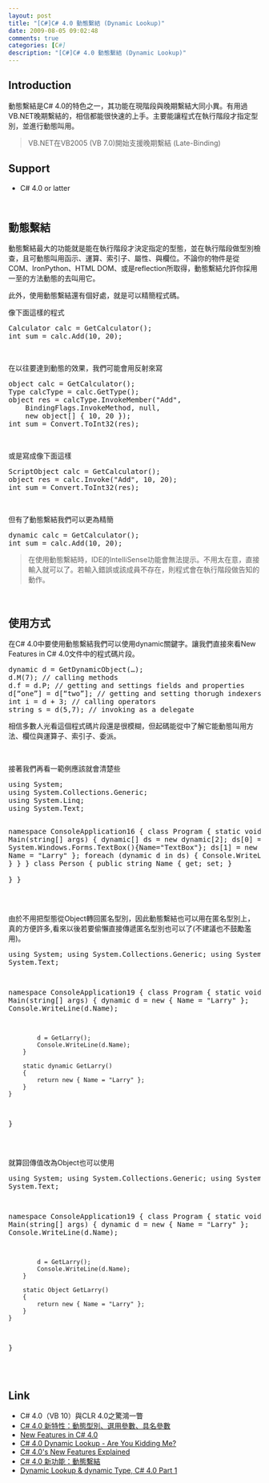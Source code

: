 ```yaml
---
layout: post
title: "[C#]C# 4.0 動態繫結 (Dynamic Lookup)"
date: 2009-08-05 09:02:48
comments: true
categories: [C#]
description: "[C#]C# 4.0 動態繫結 (Dynamic Lookup)"
---
```

<h2>Introduction</h2><p>動態繫結是C# 4.0的特色之一，其功能在現階段與晚期繫結大同小異。有用過VB.NET晚期繫結的，相信都能很快速的上手。主要能讓程式在執行階段才指定型別，並進行動態叫用。</p><blockquote><p>VB.NET在VB2005 (VB 7.0)開始支援晚期繫結 (Late-Binding)</p></blockquote><h2>Support</h2><ul><li>C# 4.0 or latter</li></ul><h2><br />動態繫結</h2><p>動態繫結最大的功能就是能在執行階段才決定指定的型態，並在執行階段做型別檢查，且可動態叫用函示、運算、索引子、屬性、與欄位。不論你的物件是從COM、IronPython、HTML DOM、或是reflection所取得，動態繫結允許你採用一至的方法動態的去叫用它。</p><p>此外，使用動態繫結還有個好處，就是可以精簡程式碼。</p><p>像下面這樣的程式</p><div style="padding-bottom: 0px; margin: 0px; padding-left: 0px; padding-right: 0px; display: inline; float: none; padding-top: 0px" id="scid:812469c5-0cb0-4c63-8c15-c81123a09de7:1fa11b0e-e24e-4171-95ec-673f0ee2cf20" class="wlWriterEditableSmartContent"><pre class="c#:nocontrols" name="code">
Calculator calc = GetCalculator();
int sum = calc.Add(10, 20);</pre></div><p> </p><p>在以往要達到動態的效果，我們可能會用反射來寫</p><div style="padding-bottom: 0px; margin: 0px; padding-left: 0px; padding-right: 0px; display: inline; float: none; padding-top: 0px" id="scid:812469c5-0cb0-4c63-8c15-c81123a09de7:9c99e371-4493-42ce-a73e-96274e7ea6ca" class="wlWriterEditableSmartContent"><pre class="c#:nocontrols" name="code">
object calc = GetCalculator();
Type calcType = calc.GetType();
object res = calcType.InvokeMember("Add",
    BindingFlags.InvokeMethod, null,
    new object[] { 10, 20 });
int sum = Convert.ToInt32(res);
</pre></div><p> </p><p>或是寫成像下面這樣</p><div style="padding-bottom: 0px; margin: 0px; padding-left: 0px; padding-right: 0px; display: inline; float: none; padding-top: 0px" id="scid:812469c5-0cb0-4c63-8c15-c81123a09de7:a7353500-42c1-4992-b388-515784729446" class="wlWriterEditableSmartContent"><pre class="c#:nocontrols" name="code">
ScriptObject calc = GetCalculator();
object res = calc.Invoke("Add", 10, 20);
int sum = Convert.ToInt32(res);</pre></div><p> </p><p>但有了動態繫結我們可以更為精簡</p><div style="padding-bottom: 0px; margin: 0px; padding-left: 0px; padding-right: 0px; display: inline; float: none; padding-top: 0px" id="scid:812469c5-0cb0-4c63-8c15-c81123a09de7:8e5754d8-eff3-4c23-b2ee-e8f6d33a13eb" class="wlWriterEditableSmartContent"><pre class="c#:nocontrols" name="code">
dynamic calc = GetCalculator();
int sum = calc.Add(10, 20);</pre></div><blockquote><p>在使用動態繫結時，IDE的IntelliSense功能會無法提示。不用太在意，直接輸入就可以了。若輸入錯誤或該成員不存在，則程式會在執行階段做告知的動作。</p></blockquote><p> </p><h2>使用方式</h2><p>在C# 4.0中要使用動態繫結我們可以使用dynamic關鍵字。讓我們直接來看New Features in C# 4.0文件中的程式碼片段。</p><div style="padding-bottom: 0px; margin: 0px; padding-left: 0px; padding-right: 0px; display: inline; float: none; padding-top: 0px" id="scid:812469c5-0cb0-4c63-8c15-c81123a09de7:668b27e7-6555-4578-8ba6-42603aa1f301" class="wlWriterEditableSmartContent"><pre class="c#:nocontrols" name="code">
dynamic d = GetDynamicObject(…);
d.M(7); // calling methods
d.f = d.P; // getting and settings fields and properties
d[“one”] = d[“two”]; // getting and setting thorugh indexers
int i = d + 3; // calling operators
string s = d(5,7); // invoking as a delegate
</pre></div><p>相信多數人光看這個程式碼片段還是很模糊，但起碼能從中了解它能動態叫用方法、欄位與運算子、索引子、委派。</p><p> </p><p>接著我們再看一範例應該就會清楚些</p><div style="padding-bottom: 0px; margin: 0px; padding-left: 0px; padding-right: 0px; display: inline; float: none; padding-top: 0px" id="scid:812469c5-0cb0-4c63-8c15-c81123a09de7:35e9805a-48f7-43f9-bf5a-67b628a27424" class="wlWriterEditableSmartContent"><pre class="c#:nocontrols" name="code">
using System;
using System.Collections.Generic;
using System.Linq;
using System.Text;

namespace ConsoleApplication16
{
    class Program
    {
        static void Main(string[] args)
        {
            dynamic[] ds = new dynamic[2];
            ds[0] = new System.Windows.Forms.TextBox(){Name="TextBox"};
            ds[1] = new Person() { Name = "Larry" };
            foreach (dynamic d in ds)
            {
                Console.WriteLine(d.Name);
            }
        }
    }
    class Person
    {
        public string Name { get; set; }        
    }
}
</pre></div><p> </p><p>由於不用把型態從Object轉回匿名型別，因此動態繫結也可以用在匿名型別上，真的方便許多,看來以後若要偷懶直接傳遞匿名型別也可以了(不建議也不鼓勵濫用)。</p><div style="padding-bottom: 0px; margin: 0px; padding-left: 0px; padding-right: 0px; display: inline; float: none; padding-top: 0px" id="scid:812469c5-0cb0-4c63-8c15-c81123a09de7:1bc4648b-78a8-4baa-8b41-afd4aaf97fe6" class="wlWriterEditableSmartContent"><pre class="c#:nocontrols" name="code">
using System;
using System.Collections.Generic;
using System.Linq;
using System.Text;

namespace ConsoleApplication19
{
    class Program
    {
        static void Main(string[] args)
        {
            dynamic d = new { Name = "Larry" };
            Console.WriteLine(d.Name);

            d = GetLarry();
            Console.WriteLine(d.Name);
        }

        static dynamic GetLarry()
        {
            return new { Name = "Larry" };
        }
    }
}
</pre></div><p> </p><p>就算回傳值改為Object也可以使用</p><div style="padding-bottom: 0px; margin: 0px; padding-left: 0px; padding-right: 0px; display: inline; float: none; padding-top: 0px" id="scid:812469c5-0cb0-4c63-8c15-c81123a09de7:e4e423f7-9c34-4c4e-a7c6-cc409aebe3c7" class="wlWriterEditableSmartContent"><pre class="c#:nocontrols" name="code">
using System;
using System.Collections.Generic;
using System.Linq;
using System.Text;

namespace ConsoleApplication19
{
    class Program
    {
        static void Main(string[] args)
        {
            dynamic d = new { Name = "Larry" };
            Console.WriteLine(d.Name);

            d = GetLarry();
            Console.WriteLine(d.Name);
        }

        static Object GetLarry()
        {
            return new { Name = "Larry" };
        }
    }
}
</pre></div><p> </p><h2>Link</h2><ul><li>C# 4.0（VB 10）與CLR 4.0之驚鴻一瞥</a></li><li><a target="_blank" href="http://blog.miniasp.com/post/2009/02/CSharp-40-New-Features-Dynamic-Lookup-and-Named-and-Optional-Arguments.aspx">C# 4.0 新特性：動態型別、選用參數、具名參數</a></li><li><a target="_blank" href="http://code.msdn.microsoft.com/csharpfuture/Release/ProjectReleases.aspx?ReleaseId=1686">New Features in C# 4.0</a></li><li><a target="_blank" href="http://www.dev102.com/2008/11/03/c-40-dynamic-lookup-are-you-kidding-me/">C# 4.0 Dynamic Lookup - Are You Kidding Me?</a></li><li><a target="_blank" href="http://www.codeproject.com/KB/cs/CSharp4Features.aspx?msg=3110596">C# 4.0's New Features Explained</a></li><li><a href="http://huan-lin.blogspot.com/2009/02/dynamic-binding-in-csharp-4.html">C# 4.0 新功能：動態繫結</a></li><li><a href="http://towardsnext.wordpress.com/2009/03/16/dynamic-lookup-dynamic-type-c-40-part-1/">Dynamic Lookup &amp; dynamic Type, C# 4.0 Part 1</li></ul>